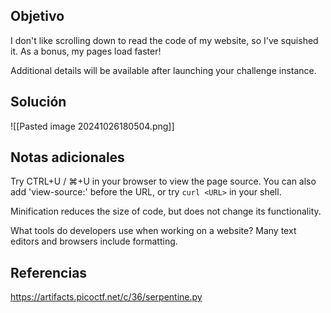 
## Objetivo
I don't like scrolling down to read the code of my website, so I've squished it. As a bonus, my pages load faster!

Additional details will be available after launching your challenge instance.


## Solución

![[Pasted image 20241026180504.png]]
## Notas adicionales
Try CTRL+U / ⌘+U in your browser to view the page source. You can also add 'view-source:' before the URL, or try `curl <URL>` in your shell.

Minification reduces the size of code, but does not change its functionality.

What tools do developers use when working on a website? Many text editors and browsers include formatting.
## Referencias
https://artifacts.picoctf.net/c/36/serpentine.py


